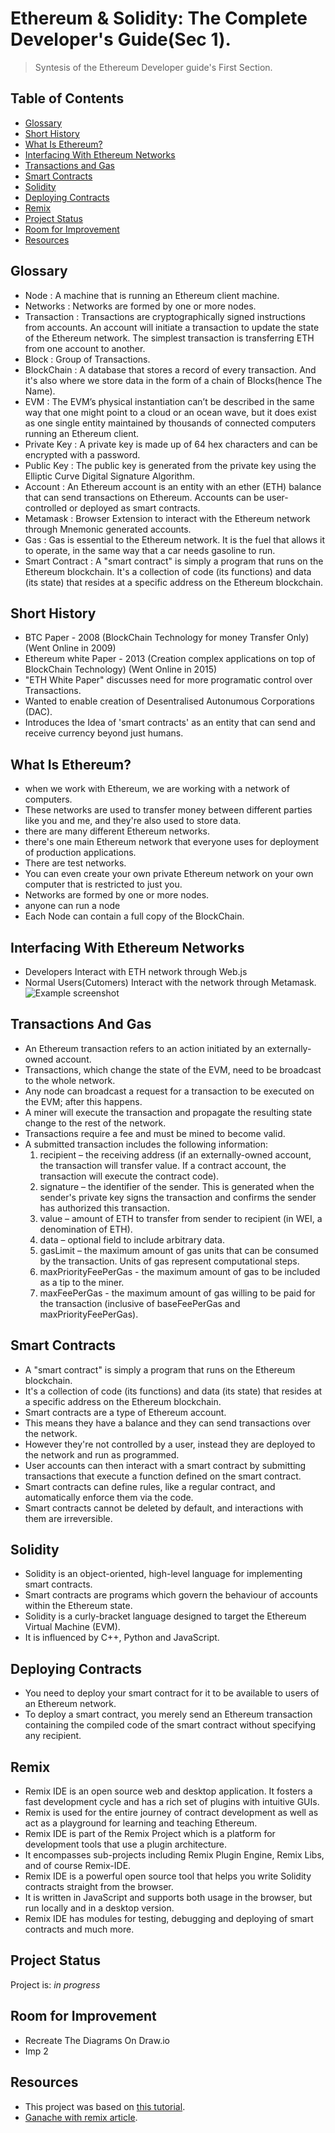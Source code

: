 # Ethereum & Solidity: The Complete Developer's Guide(Sec 1).
> Syntesis of the Ethereum Developer guide's First Section.


## Table of Contents
* [Glossary](#glossary)
* [Short History](#short-history)
* [What Is Ethereum?](#what-is-ethereum)
* [Interfacing With Ethereum Networks](#interfacing-with-ethereum-networks)
* [Transactions and Gas](#transactions-and-gas)
* [Smart Contracts](#smart-contracts)
* [Solidity](#solidity)
* [Deploying Contracts](#deploying-contracts)
* [Remix](#remix)
* [Project Status](#project-status)
* [Room for Improvement](#room-for-improvement)
* [Resources](#resources)



## Glossary

- Node : A machine that is running an Ethereum client machine.
- Networks : Networks are formed by one or more nodes.
- Transaction : Transactions are cryptographically signed instructions from accounts. An account will initiate a transaction to update the state of the Ethereum network. The simplest transaction is transferring ETH from one account to another.
- Block : Group of Transactions. 
- BlockChain : A database that stores a record of every transaction. And it's also where we store data in the form of a chain of Blocks(hence The Name).
- EVM : The EVM’s physical instantiation can’t be described in the same way that one might point to a cloud or an ocean wave, but it does exist as one single entity maintained by thousands of connected computers running an Ethereum client.
- Private Key : A private key is made up of 64 hex characters and can be encrypted with a password.
- Public Key : The public key is generated from the private key using the Elliptic Curve Digital Signature Algorithm.
- Account : An Ethereum account is an entity with an ether (ETH) balance that can send transactions on Ethereum. Accounts can be user-controlled or deployed as smart contracts.
- Metamask : Browser Extension to interact with the Ethereum network through Mnemonic generated accounts.
- Gas : Gas is essential to the Ethereum network. It is the fuel that allows it to operate, in the same way that a car needs gasoline to run.
- Smart Contract : A "smart contract" is simply a program that runs on the Ethereum blockchain. It's a collection of code (its functions) and data (its state) that resides at a specific address on the Ethereum blockchain.


## Short History
- BTC Paper - 2008 (BlockChain Technology for money Transfer Only) (Went Online in 2009)
- Ethereum white Paper - 2013 (Creation complex applications on top of BlockChain Technology) (Went Online in 2015)
- "ETH White Paper" discusses need for more programatic control over Transactions.
- Wanted to enable creation of Desentralised Autonumous Corporations (DAC).
- Introduces the Idea of 'smart contracts' as an entity that can send and receive currency beyond just humans. 


## What Is Ethereum?
- when we work with Ethereum, we are working with a network of computers.
- These networks are used to transfer money between different parties like you and me, and they're also
used to store data.
- there are many different Ethereum networks.
- there's one main Ethereum network that everyone uses for deployment of production applications.
- There are test networks.
- You can even create your own private Ethereum network on your own computer that is restricted to just you.
- Networks are formed by one or more nodes.
- anyone can run a node
- Each Node can contain a full copy of the BlockChain.


## Interfacing With Ethereum Networks
- Developers Interact with ETH network through Web.js 
- Normal Users(Cutomers) Interact with the network through Metamask.
![Example screenshot](./img/screenshot.png)




## Transactions And Gas
- An Ethereum transaction refers to an action initiated by an externally-owned account.
- Transactions, which change the state of the EVM, need to be broadcast to the whole network.
- Any node can broadcast a request for a transaction to be executed on the EVM; after this happens.
- A miner will execute the transaction and propagate the resulting state change to the rest of the network.
- Transactions require a fee and must be mined to become valid.
- A submitted transaction includes the following information:
  1. recipient – the receiving address (if an externally-owned account, the transaction will transfer value. If a contract account, the transaction will execute the contract code).
  2. signature – the identifier of the sender. This is generated when the sender's private key signs the transaction and confirms the sender has authorized this transaction.
  3. value – amount of ETH to transfer from sender to recipient (in WEI, a denomination of ETH).
  4. data – optional field to include arbitrary data.
  5. gasLimit – the maximum amount of gas units that can be consumed by the transaction. Units of gas represent computational steps.
  6. maxPriorityFeePerGas - the maximum amount of gas to be included as a tip to the miner.
  7. maxFeePerGas - the maximum amount of gas willing to be paid for the transaction (inclusive of baseFeePerGas and maxPriorityFeePerGas).


## Smart Contracts 
- A "smart contract" is simply a program that runs on the Ethereum blockchain.
- It's a collection of code (its functions) and data (its state) that resides at a specific address on the Ethereum blockchain.
- Smart contracts are a type of Ethereum account.
- This means they have a balance and they can send transactions over the network.
- However they're not controlled by a user, instead they are deployed to the network and run as programmed.
- User accounts can then interact with a smart contract by submitting transactions that execute a function defined on the smart contract.
- Smart contracts can define rules, like a regular contract, and automatically enforce them via the code.
- Smart contracts cannot be deleted by default, and interactions with them are irreversible.


## Solidity 
- Solidity is an object-oriented, high-level language for implementing smart contracts. 
- Smart contracts are programs which govern the behaviour of accounts within the Ethereum state.
- Solidity is a curly-bracket language designed to target the Ethereum Virtual Machine (EVM). 
- It is influenced by C++, Python and JavaScript.


## Deploying Contracts
- You need to deploy your smart contract for it to be available to users of an Ethereum network.
- To deploy a smart contract, you merely send an Ethereum transaction containing the compiled code of the smart contract without specifying any recipient.


## Remix
- Remix IDE is an open source web and desktop application. It fosters a fast development cycle and has a rich set of plugins with intuitive GUIs.
-  Remix is used for the entire journey of contract development as well as act as a playground for learning and teaching Ethereum.
-  Remix IDE is part of the Remix Project which is a platform for development tools that use a plugin architecture.
-  It encompasses sub-projects including Remix Plugin Engine, Remix Libs, and of course Remix-IDE.
-  Remix IDE is a powerful open source tool that helps you write Solidity contracts straight from the browser.
-  It is written in JavaScript and supports both usage in the browser, but run locally and in a desktop version.
-  Remix IDE has modules for testing, debugging and deploying of smart contracts and much more.



## Project Status
Project is: _in progress_ 


## Room for Improvement

- Recreate The Diagrams On Draw.io
- Imp 2


## Resources
- This project was based on [this tutorial](https://www.udemy.com/course/ethereum-and-solidity-the-complete-developers-guide/).
- [Ganache with remix article](https://medium.com/@kacharlabhargav21/using-ganache-with-remix-and-metamask-446fe5748ccf).

